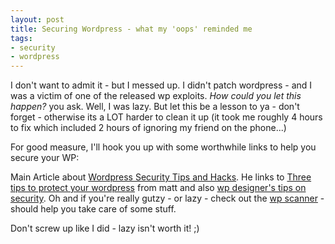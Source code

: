 ```yaml
---
layout: post
title: Securing Wordpress - what my 'oops' reminded me
tags:
- security
- wordpress
---
```

I don't want to admit it - but I messed up.  I didn't patch wordpress - and I was a victim of one of the released wp exploits.  _How could you let this happen?_ you ask.  Well, I was lazy.  But let this be a lesson to ya - don't forget - otherwise its a LOT harder to clean it up (it took me roughly 4 hours to fix which included 2 hours of ignoring my friend on the phone...)

For good measure, I'll hook you up with some worthwhile links to help you secure your WP:

Main Article about [Wordpress Security Tips and Hacks](http://www.noupe.com/how-tos/wordpress-security-tips-and-hacks.html).  He links to [Three tips to protect your wordpress](http://www.mattcutts.com/blog/three-tips-to-protect-your-wordpress-installation/) from matt and also [wp designer's tips on security](http://www.wpdesigner.com/2008/01/30/wordpress-tips-part-1/).  Oh and if you're really gutzy - or lazy - check out the [wp scanner](http://blogsecurity.net/wordpress/tools/wp-scanner/) - should help you take care of some stuff.

Don't screw up like I did - lazy isn't worth it! ;)
